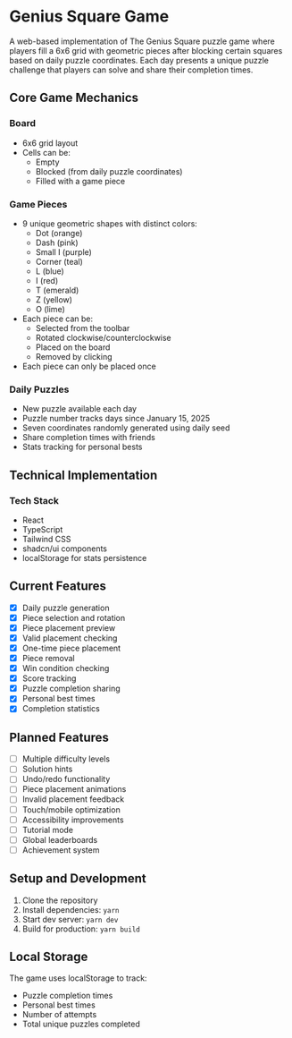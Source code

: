 # Genius Square Game

A web-based implementation of The Genius Square puzzle game where players fill a 6x6 grid with geometric pieces after blocking certain squares based on daily puzzle coordinates. Each day presents a unique puzzle challenge that players can solve and share their completion times.

## Core Game Mechanics

### Board

- 6x6 grid layout
- Cells can be:
  - Empty
  - Blocked (from daily puzzle coordinates)
  - Filled with a game piece

### Game Pieces

- 9 unique geometric shapes with distinct colors:
  - Dot (orange)
  - Dash (pink)
  - Small I (purple)
  - Corner (teal)
  - L (blue)
  - I (red)
  - T (emerald)
  - Z (yellow)
  - O (lime)
- Each piece can be:
  - Selected from the toolbar
  - Rotated clockwise/counterclockwise
  - Placed on the board
  - Removed by clicking
- Each piece can only be placed once

### Daily Puzzles

- New puzzle available each day
- Puzzle number tracks days since January 15, 2025
- Seven coordinates randomly generated using daily seed
- Share completion times with friends
- Stats tracking for personal bests

## Technical Implementation

### Tech Stack

- React
- TypeScript
- Tailwind CSS
- shadcn/ui components
- localStorage for stats persistence

## Current Features

- [x] Daily puzzle generation
- [x] Piece selection and rotation
- [x] Piece placement preview
- [x] Valid placement checking
- [x] One-time piece placement
- [x] Piece removal
- [x] Win condition checking
- [x] Score tracking
- [x] Puzzle completion sharing
- [x] Personal best times
- [x] Completion statistics

## Planned Features

- [ ] Multiple difficulty levels
- [ ] Solution hints
- [ ] Undo/redo functionality
- [ ] Piece placement animations
- [ ] Invalid placement feedback
- [ ] Touch/mobile optimization
- [ ] Accessibility improvements
- [ ] Tutorial mode
- [ ] Global leaderboards
- [ ] Achievement system

## Setup and Development

1. Clone the repository
2. Install dependencies: `yarn`
3. Start dev server: `yarn dev`
4. Build for production: `yarn build`

## Local Storage

The game uses localStorage to track:

- Puzzle completion times
- Personal best times
- Number of attempts
- Total unique puzzles completed
